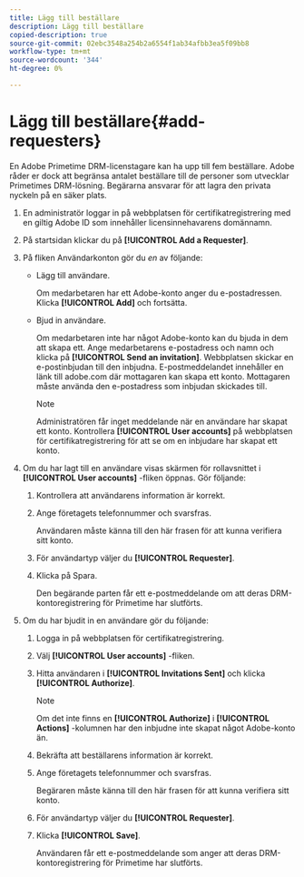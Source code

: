 ```yaml
---
title: Lägg till beställare
description: Lägg till beställare
copied-description: true
source-git-commit: 02ebc3548a254b2a6554f1ab34afbb3ea5f09bb8
workflow-type: tm+mt
source-wordcount: '344'
ht-degree: 0%

---
```


# Lägg till beställare{#add-requesters}

En Adobe Primetime DRM-licenstagare kan ha upp till fem beställare. Adobe råder er dock att begränsa antalet beställare till de personer som utvecklar Primetimes DRM-lösning. Begärarna ansvarar för att lagra den privata nyckeln på en säker plats.

1. En administratör loggar in på webbplatsen för certifikatregistrering med en giltig Adobe ID som innehåller licensinnehavarens domännamn.
1. På startsidan klickar du på **[!UICONTROL Add a Requester]**.
1. På fliken Användarkonton gör du *en* av följande:

   * Lägg till användare.

     Om medarbetaren har ett Adobe-konto anger du e-postadressen. Klicka **[!UICONTROL Add]** och fortsätta.
   * Bjud in användare.

     Om medarbetaren inte har något Adobe-konto kan du bjuda in dem att skapa ett. Ange medarbetarens e-postadress och namn och klicka på **[!UICONTROL Send an invitation]**. Webbplatsen skickar en e-postinbjudan till den inbjudna. E-postmeddelandet innehåller en länk till adobe.com där mottagaren kan skapa ett konto. Mottagaren måste använda den e-postadress som inbjudan skickades till.

     >[!NOTE]
     >
     >Administratören får inget meddelande när en användare har skapat ett konto. Kontrollera **[!UICONTROL User accounts]** på webbplatsen för certifikatregistrering för att se om en inbjudare har skapat ett konto.

1. Om du har lagt till en användare visas skärmen för rollavsnittet i **[!UICONTROL User accounts]** -fliken öppnas. Gör följande:

   1. Kontrollera att användarens information är korrekt.
   1. Ange företagets telefonnummer och svarsfras.

      Användaren måste känna till den här frasen för att kunna verifiera sitt konto.
   1. För användartyp väljer du **[!UICONTROL Requester]**.
   1. Klicka på Spara.

      Den begärande parten får ett e-postmeddelande om att deras DRM-kontoregistrering för Primetime har slutförts.

1. Om du har bjudit in en användare gör du följande:

   1. Logga in på webbplatsen för certifikatregistrering.
   1. Välj **[!UICONTROL User accounts]** -fliken.
   1. Hitta användaren i **[!UICONTROL Invitations Sent]** och klicka **[!UICONTROL Authorize]**.

      >[!NOTE]
      >
      >Om det inte finns en **[!UICONTROL Authorize]** i **[!UICONTROL Actions]** -kolumnen har den inbjudne inte skapat något Adobe-konto än.

   1. Bekräfta att beställarens information är korrekt.
   1. Ange företagets telefonnummer och svarsfras.

      Begäraren måste känna till den här frasen för att kunna verifiera sitt konto.
   1. För användartyp väljer du **[!UICONTROL Requester]**.
   1. Klicka **[!UICONTROL Save]**.

      Användaren får ett e-postmeddelande som anger att deras DRM-kontoregistrering för Primetime har slutförts.
